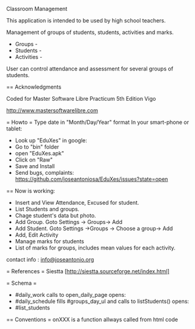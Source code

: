 
Classroom Management

 This application is intended to be used by high school teachers.


 Management of groups of students, students, activities and marks.

 - Groups -
 - Students -
 - Activities -

 User can control attendance and assessment for several groups of students.

== Acknowledgments

Coded for  Master Software Libre Practicum 5th Edition Vigo

 http://www.mastersoftwarelibre.com


= Howto =
 Type date in "Month/Day/Year" format
 In your smart-phone or tablet:
  - Look up "EduXes" in google:
  - Go to "bin" folder 
  - open "EduXes.apk"
  - Click on "Raw"
  - Save and Install
  - Send bugs, complaints:
  https://github.com/joseantoniosa/EduXes/issues?state=open
  

 == Now is working:
- Insert and View Attendance, Excused for student.
- List Students and groups.
- Chage student's data but photo.
- Add Group. Goto Settings -> Groups-> Add
- Add Student. Goto Settings ->Groups -> Choose a group-> Add
- Add, Edit Activity
- Manage marks for students
- List of marks for groups, includes mean values for each activity.

 contact info : info@joseantonio.org

= References =
    Siestta [http://siestta.sourceforge.net/index.html]

= Schema =
 - #daily_work calls to open_daily_page  opens:
 - #daily_schedule fills #groups_day_ul and calls to  listStudents() opens:
 - #list_students

== Conventions =
onXXX is a function allways called from html code

